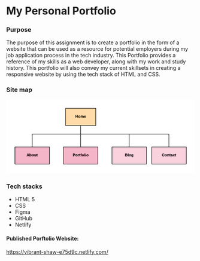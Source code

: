 # My Personal Portfolio

### Purpose
The purpose of this assignment is to create a portfolio in the form of a website that can be used as a resource for potential employers during my job application process in the tech industry. This Portfolio provides a reference of my skills as a web developer, along with my work and study history. This portfolio will also convey my current skillsets in creating a responsive website by using the tech stack of HTML and CSS.

### Site map
![image](images/sitemap.png)
### Tech stacks
* HTML 5
* CSS
* Figma
* GitHub
* Netlify

#### Published Porftolio Website:
https://vibrant-shaw-e75d9c.netlify.com/